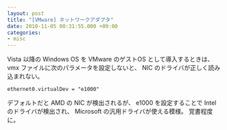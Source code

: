 ```yaml
---
layout: post
title: "[VMware] ネットワークアダプタ"
date: 2010-11-05 00:31:55.000 +09:00
categories:
- misc
---
```

Vista 以降の Windows OS を VMware のゲストOS として導入するときは、 vmx ファイルに次のパラメータを設定しないと、 NIC のドライバが正しく読み込まれない。 
```
ethernet0.virtualDev = "e1000"
```
 デフォルトだと AMD の NIC が検出されるが、 e1000 を設定することで Intel のドライバが検出され、 Microsoft の汎用ドライバが使える模様。 覚書程度に。